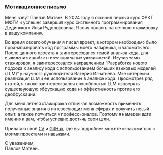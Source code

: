 ### Мотивационное письмо

Меня зовут Павлов Матвей. В 2024 году я окончил первый курс ФРКТ МФТИ и успешно завершил курс системного программирования Дединского Ильи Рудольфовича. Я хочу попасть на летнюю стажировку в вашу компанию.

Во время своего обучения я писал проект, в котором необходимо было проанализировать код программы моего напарника, и взломать его. После данного проекта я заинтересовался темой анализа кода, для выявления ошибок и потенциальных уязвимостей. Изучив темы стажировок, я заинтересовался направлением “Разработка нового подхода к анализу кода с использованием больших языковых моделей (LLM)” у научного руководителя Валерия Игнатьева. Мне интересна реализация LLM и её использование в анализе кода. Просмотрев ряд статей, я также заинтересовался способностью LLM проверять существующую обфускацию кода на эффективность против его деобфускации.

Для меня летняя стажировка отличная возможность применить полученные знания в интересующих меня сферах и получить новый опыт, а также поучиться у профессионалов. Поэтому я намерен идти именно к вам, чтобы успешно достичь свои цели.

Прилагаю своё [CV](https://github.com/EntryFrager/CV/blob/main/CV_PavlovMD.pdf) и [GitHub](https://github.com/EntryFrager), где вы подробнее можете ознакомиться с моими проектами и навыками.

С уважением, \
Павлов Матвей.
